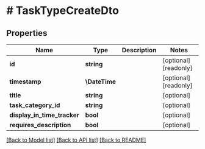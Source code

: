 # # TaskTypeCreateDto

## Properties

Name | Type | Description | Notes
------------ | ------------- | ------------- | -------------
**id** | **string** |  | [optional] [readonly]
**timestamp** | **\DateTime** |  | [optional] [readonly]
**title** | **string** |  | [optional]
**task_category_id** | **string** |  | [optional]
**display_in_time_tracker** | **bool** |  | [optional]
**requires_description** | **bool** |  | [optional]

[[Back to Model list]](../../README.md#models) [[Back to API list]](../../README.md#endpoints) [[Back to README]](../../README.md)
